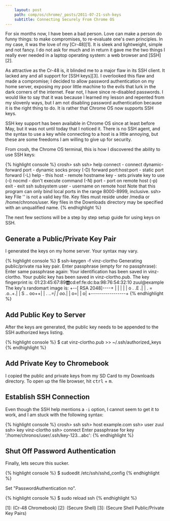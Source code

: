 ```yaml
---
    layout: post
    path: comp/os/chrome/_posts/2011-07-21-ssh-keys
    subtitle: Connecting Securely From Chrome OS
---
```

For six months now, I have been a bad person.  Love can make a person do funny
things: to make compromises, to re-evaluate one's own principles. In my case,
it was the love of my [Cr-48][1].  It is sleek and lightweight, simple and not
fancy.  I do not ask for much and in return it gave me the two things I really
ever needed in a laptop operating system: a web browser and [SSH][2].

As attractive as the Cr-48 is, it blinded me to a major flaw in its SSH client.
It lacked any and all support for [SSH keys][3].  I overlooked this flaw and made
a compromise; I decided to allow password authentication on my home server,
exposing my poor little machine to the evils that lurk in the dark corners of the
internet.  Fear not, I have since re-disabled passwords.  I would like to say that
it was because I learned my lesson and repented from my slovenly ways, but I am
not disabling password authentication because it is the right thing to do.
It is rather that Chrome OS now supports SSH keys.

SSH key support has been available in Chrome OS since at least before May, but it
was not until today that I noticed it.  There is no SSH agent, and the syntax
to use a key while connecting to a host is a little annoying, but these are some
freedoms I am willing to give up for security.

From crosh, the Chrome OS terminal, this is how I discovered the ability to use
SSH keys:

{% highlight console %}
crosh> ssh
ssh> help
connect                       - connect
dynamic-forward port          - dynamic socks proxy (-D)
forward port:host:port        - static port forward (-L)
help                          - this
host <hostname>               - remote hostname
key <file>                    - sets private key to use (-i)
nocmd                         - don't execute command (-N)
port <num>                    - port on remote host (-p)
exit                          - exit ssh subsystem
user <username>               - username on remote host
Note that this program can only bind local ports in the range
8000-8999, inclusive.
ssh> key
File '' is not a valid key file. Key files must reside
under /media or /home/chronos/user. Key files in the Downloads directory may
be specified with an unqualified name.
{% endhighlight %}


The next few sections will be a step by step setup guide for using keys on SSH.

Generate a Public/Private Key Pair
----------------------------------

I generated the keys on my home server.  Your syntax may vary.

{% highlight console %}
$ ssh-keygen -f vinz-clortho
Generating public/private rsa key pair.
Enter passphrase (empty for no passphrase): 
Enter same passphrase again: 
Your identification has been saved in vinz-clortho.
Your public key has been saved in vinz-clortho.pub.
The key fingerprint is:
01:23:45:67:89:ab:cd:ef:fe:dc:ba:98:76:54:32:10 zuul@example
The key's randomart image is:
+--[ RSA 2048]----+
|                 |
|                 |
|        o . .E  .|
|       . = .o..+.|
|        S .. oo++|
|         .   .*.=|
|             oo.*|
|               o=|
|                o|
+-----------------+
{% endhighlight %}

Add Public Key to Server
------------------------

After the keys are generated, the public key needs to be appended to the SSH
authorized keys listing.

{% highlight console %}
$ cat vinz-clortho.pub >> ~/.ssh/authorized_keys
{% endhighlight %}

Add Private Key to Chromebook
-----------------------------
 
I copied the public and private keys from my SD Card to my Downloads directory.
To open up the file browser, hit <kbd>ctrl</kbd> + <kbd>m</kbd>.

Establish SSH Connection
------------------------

Even though the SSH help mentions a `-i` option, I cannot seem to get it to
work, and I am stuck with the following syntax:

{% highlight console %}
crosh> ssh
ssh> host example.com
ssh> user zuul
ssh> key vinz-clortho
ssh> connect
Enter passphrase for key '/home/chronos/user/.ssh/key-123...abc':
{% endhighlight %}

Shut Off Password Authentication
--------------------------------

Finally, lets secure this sucker.

{% highlight console %}
$ sudoedit /etc/ssh/sshd_config
{% endhighlight %}

Set "PasswordAuthentication no".

{% highlight console %}
$ sudo reload ssh
{% endhighlight %}

[1]: (Cr-48 Chromebook)
[2]: (Secure Shell)
[3]: (Secure Shell Public/Private Key Pairs)